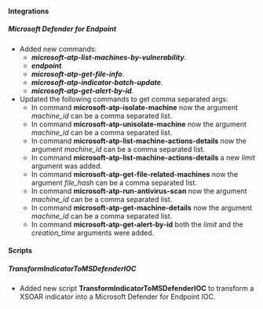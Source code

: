 
#### Integrations
##### Microsoft Defender for Endpoint
- Added new commands:
    - ***microsoft-atp-list-machines-by-vulnerability***.
    - ***endpoint***.
    - ***microsoft-atp-get-file-info***.
    - ***microsoft-atp-indicator-batch-update***.
    - ***microsoft-atp-get-alert-by-id***.
- Updated the following commands to get comma separated args:
  - In command **microsoft-atp-isolate-machine** now the argument *machine_id* can be a comma separated list.
  - In command **microsoft-atp-unisolate-machine** now the argument *machine_id* can be a comma separated list.
  - In command **microsoft-atp-list-machine-actions-details** now the argument *machine_id* can be a comma separated list.
  - In command **microsoft-atp-list-machine-actions-details** a new *limit* argument was added.
  - In command **microsoft-atp-get-file-related-machines** now the argument *file_hash* can be a comma separated list.
  - In command **microsoft-atp-run-antivirus-scan** now the argument *machine_id* can be a comma separated list.
  - In command **microsoft-atp-get-machine-details** now the argument *machine_id* can be a comma separated list.
  - In command **microsoft-atp-get-alert-by-id** both the *limit* and the *creation_time* arguments were added.

#### Scripts
##### TransformIndicatorToMSDefenderIOC
- Added new script **TransformIndicatorToMSDefenderIOC** to transform a XSOAR indicator into a Microsoft Defender for Endpoint IOC.